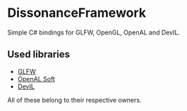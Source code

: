 # DissonanceFramework
Simple C# bindings for GLFW, OpenGL, OpenAL and DevIL.

## Used libraries
  * [GLFW](https://www.glfw.org/)
  * [OpenAL Soft](https://github.com/kcat/openal-soft)
  * [DevIL](http://openil.sourceforge.net/)

All of these belong to their respective owners.
